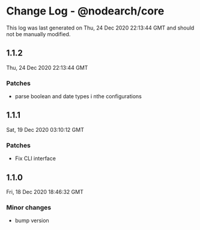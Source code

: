 # Change Log - @nodearch/core

This log was last generated on Thu, 24 Dec 2020 22:13:44 GMT and should not be manually modified.

## 1.1.2
Thu, 24 Dec 2020 22:13:44 GMT

### Patches

- parse boolean and date types i nthe configurations

## 1.1.1
Sat, 19 Dec 2020 03:10:12 GMT

### Patches

- Fix CLI interface

## 1.1.0
Fri, 18 Dec 2020 18:46:32 GMT

### Minor changes

- bump version

